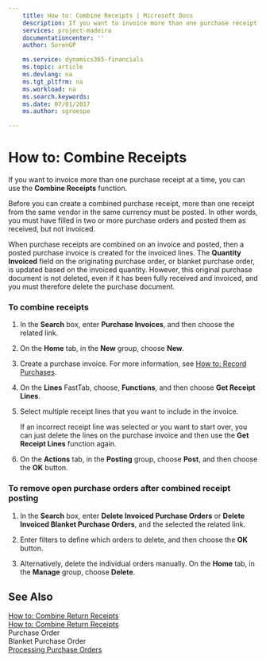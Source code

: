 ```yaml
---
    title: How to: Combine Receipts | Microsoft Docs
    description: If you want to invoice more than one purchase receipt at a time, you can use the **Combine Receipts** function.
    services: project-madeira
    documentationcenter: ''
    author: SorenGP

    ms.service: dynamics365-financials
    ms.topic: article
    ms.devlang: na
    ms.tgt_pltfrm: na
    ms.workload: na
    ms.search.keywords:
    ms.date: 07/01/2017
    ms.author: sgroespe

---
```

# How to: Combine Receipts
If you want to invoice more than one purchase receipt at a time, you can use the **Combine Receipts** function.  
  
 Before you can create a combined purchase receipt, more than one receipt from the same vendor in the same currency must be posted. In other words, you must have filled in two or more purchase orders and posted them as received, but not invoiced.  
  
 When purchase receipts are combined on an invoice and posted, then a posted purchase invoice is created for the invoiced lines. The **Quantity Invoiced** field on the originating purchase order, or blanket purchase order, is updated based on the invoiced quantity. However, this original purchase document is not deleted, even if it has been fully received and invoiced, and you must therefore delete the purchase document.  
  
### To combine receipts  
  
1.  In the **Search** box, enter **Purchase Invoices**, and then choose the related link.  
  
2.  On the **Home** tab, in the **New** group, choose **New**.  
  
3.  Create a purchase invoice. For more information, see [How to: Record Purchases](../how-to-record-purchases.md).  
  
4.  On the **Lines** FastTab, choose, **Functions**, and then choose **Get Receipt Lines**.  
  
5.  Select multiple receipt lines that you want to include in the invoice.  
  
     If an incorrect receipt line was selected or you want to start over, you can just delete the lines on the purchase invoice and then use the **Get Receipt Lines** function again.  
  
6.  On the **Actions** tab, in the **Posting** group, choose **Post**, and then choose the **OK** button.  
  
### To remove open purchase orders after combined receipt posting  
  
1.  In the **Search** box, enter **Delete Invoiced Purchase Orders** or **Delete Invoiced Blanket Purchase Orders**, and the selected the related link.  
  
2.  Enter filters to define which orders to delete, and then choose the **OK** button.  
  
3.  Alternatively, delete the individual orders manually. On the **Home** tab, in the **Manage** group, choose **Delete**.  
  
## See Also  
 [How to: Combine Return Receipts](../how-to-combine-return-receipts.md)   
 [How to: Combine Return Receipts](../how-to-combine-return-receipts.md)   
 Purchase Order   
 Blanket Purchase Order   
 [Processing Purchase Orders](../processing-purchase-orders.md)
